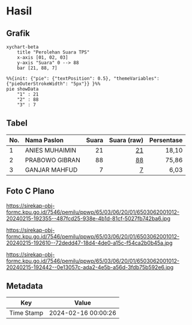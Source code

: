 # Hasil

## Grafik

```mermaid
xychart-beta
    title "Perolehan Suara TPS"
    x-axis [01, 02, 03]
    y-axis "Suara" 0 --> 88
    bar [21, 88, 7]
```

```mermaid
%%{init: {"pie": {"textPosition": 0.5}, "themeVariables": {"pieOuterStrokeWidth": "5px"}} }%%
pie showData
    "1" : 21
    "2" : 88
    "3" : 7
```

## Tabel

| No. | Nama Paslon    | Suara | Suara (raw) | Persentase |
|:--- |:-------------- | -----:| -----------:| ----------:|
| 1   | ANIES MUHAIMIN | 21    | [21][p-1]   | 18,10      |
| 2   | PRABOWO GIBRAN | 88    | [88][p-2]   | 75,86      |
| 3   | GANJAR MAHFUD  | 7     | [7][p-3]    | 6,03       |


[p-1]: https://github.com/gigit-pemilu/pemilu-2024-65-kalimantan-utara/blob/main/pilpres/hitung-suara/sub/65-kalimantan-utara/sub/03-nunukan/sub/06-sebuku/sub/2001-pembeliangan/sub/012-tps/sub/paslon-1.txt
[p-2]: https://github.com/gigit-pemilu/pemilu-2024-65-kalimantan-utara/blob/main/pilpres/hitung-suara/sub/65-kalimantan-utara/sub/03-nunukan/sub/06-sebuku/sub/2001-pembeliangan/sub/012-tps/sub/paslon-2.txt
[p-3]: https://github.com/gigit-pemilu/pemilu-2024-65-kalimantan-utara/blob/main/pilpres/hitung-suara/sub/65-kalimantan-utara/sub/03-nunukan/sub/06-sebuku/sub/2001-pembeliangan/sub/012-tps/sub/paslon-3.txt

## Foto C Plano

https://sirekap-obj-formc.kpu.go.id/7546/pemilu/ppwp/65/03/06/20/01/6503062001012-20240215-192355--487fcd25-938e-4b1d-81cf-5027fb742ba6.jpg

https://sirekap-obj-formc.kpu.go.id/7546/pemilu/ppwp/65/03/06/20/01/6503062001012-20240215-192610--72dedd47-18d4-4de0-a15c-f54ca2b0b45a.jpg

https://sirekap-obj-formc.kpu.go.id/7546/pemilu/ppwp/65/03/06/20/01/6503062001012-20240215-192442--0e13057c-ada2-4e5b-a56d-3fdb75b592e6.jpg


## Metadata

| Key        | Value               |
| ---------- | ------------------- |
| Time Stamp | 2024-02-16 00:00:26 |



